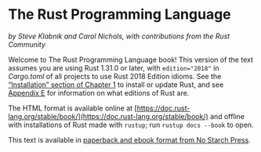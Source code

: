 # The Rust Programming Language

*by Steve Klabnik and Carol Nichols, with contributions from the Rust Community*

Welcome to The Rust Programming Language book! This version of the text assumes
you are using Rust 1.31.0 or later, with `edition="2018"` in *Cargo.toml* of
all projects to use Rust 2018 Edition idioms. See the [“Installation” section
of Chapter 1][install]<!-- ignore --> to install or update Rust, and see
[Appendix E][editions]<!-- ignore --> for information on what editions of Rust
are.

The HTML format is available online at
[https://doc.rust-lang.org/stable/book/](https://doc.rust-lang.org/stable/book/)
and offline with installations of Rust made with `rustup`; run `rustup docs
--book` to open.

This text is available in [paperback and ebook format from No Starch
Press][nsprust].

[install]: ch01-01-installation.html
[editions]: appendix-05-editions.html
[nsprust]: https://nostarch.com/rust
